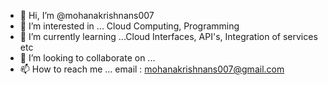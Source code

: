 - 👋 Hi, I’m @mohanakrishnans007
- 👀 I’m interested in ... Cloud Computing, Programming
- 🌱 I’m currently learning ...Cloud Interfaces, API's, Integration of services etc
- 💞️ I’m looking to collaborate on ...
- 📫 How to reach me ... email : mohanakrishnans007@gmail.com

<!---
mohanakrishnans007/mohanakrishnans007 is a ✨ special ✨ repository because its `README.md` (this file) appears on your GitHub profile.
You can click the Preview link to take a look at your changes.
--->
